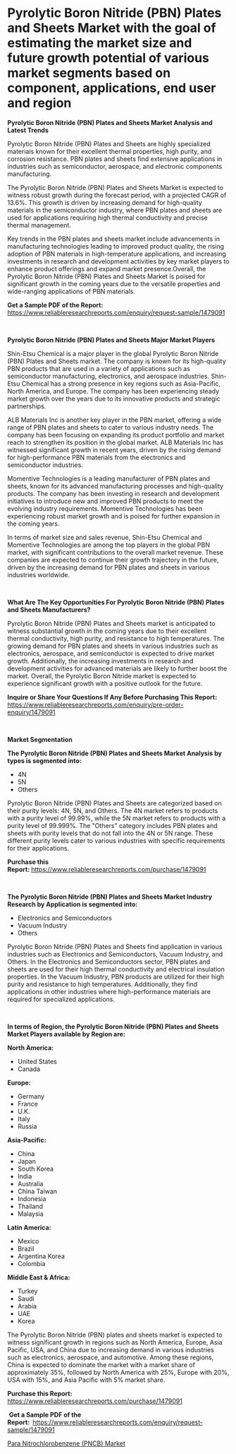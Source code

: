 <p><h1>Pyrolytic Boron Nitride (PBN) Plates and Sheets Market with the goal of estimating the market size and future growth potential of various market segments based on component, applications, end user and region</h1></p><p><strong>Pyrolytic Boron Nitride (PBN) Plates and Sheets Market Analysis and Latest Trends</strong></p>
<p><p>Pyrolytic Boron Nitride (PBN) Plates and Sheets are highly specialized materials known for their excellent thermal properties, high purity, and corrosion resistance. PBN plates and sheets find extensive applications in industries such as semiconductor, aerospace, and electronic components manufacturing.</p><p>The Pyrolytic Boron Nitride (PBN) Plates and Sheets Market is expected to witness robust growth during the forecast period, with a projected CAGR of 13.6%. This growth is driven by increasing demand for high-quality materials in the semiconductor industry, where PBN plates and sheets are used for applications requiring high thermal conductivity and precise thermal management.</p><p>Key trends in the PBN plates and sheets market include advancements in manufacturing technologies leading to improved product quality, the rising adoption of PBN materials in high-temperature applications, and increasing investments in research and development activities by key market players to enhance product offerings and expand market presence.Overall, the Pyrolytic Boron Nitride (PBN) Plates and Sheets Market is poised for significant growth in the coming years due to the versatile properties and wide-ranging applications of PBN materials.</p></p>
<p><strong>Get a Sample PDF of the Report:&nbsp;</strong> <a href="https://www.reliableresearchreports.com/enquiry/request-sample/1479091">https://www.reliableresearchreports.com/enquiry/request-sample/1479091</a></p>
<p>&nbsp;</p>
<p><strong>Pyrolytic Boron Nitride (PBN) Plates and Sheets Major Market Players</strong></p>
<p><p>Shin-Etsu Chemical is a major player in the global Pyrolytic Boron Nitride (PBN) Plates and Sheets market. The company is known for its high-quality PBN products that are used in a variety of applications such as semiconductor manufacturing, electronics, and aerospace industries. Shin-Etsu Chemical has a strong presence in key regions such as Asia-Pacific, North America, and Europe. The company has been experiencing steady market growth over the years due to its innovative products and strategic partnerships.</p><p>ALB Materials Inc is another key player in the PBN market, offering a wide range of PBN plates and sheets to cater to various industry needs. The company has been focusing on expanding its product portfolio and market reach to strengthen its position in the global market. ALB Materials Inc has witnessed significant growth in recent years, driven by the rising demand for high-performance PBN materials from the electronics and semiconductor industries.</p><p>Momentive Technologies is a leading manufacturer of PBN plates and sheets, known for its advanced manufacturing processes and high-quality products. The company has been investing in research and development initiatives to introduce new and improved PBN products to meet the evolving industry requirements. Momentive Technologies has been experiencing robust market growth and is poised for further expansion in the coming years.</p><p>In terms of market size and sales revenue, Shin-Etsu Chemical and Momentive Technologies are among the top players in the global PBN market, with significant contributions to the overall market revenue. These companies are expected to continue their growth trajectory in the future, driven by the increasing demand for PBN plates and sheets in various industries worldwide.</p></p>
<p>&nbsp;</p>
<p><strong>What Are The Key Opportunities For Pyrolytic Boron Nitride (PBN) Plates and Sheets Manufacturers?</strong></p>
<p><p>Pyrolytic Boron Nitride (PBN) Plates and Sheets market is anticipated to witness substantial growth in the coming years due to their excellent thermal conductivity, high purity, and resistance to high temperatures. The growing demand for PBN plates and sheets in various industries such as electronics, aerospace, and semiconductor is expected to drive market growth. Additionally, the increasing investments in research and development activities for advanced materials are likely to further boost the market. Overall, the Pyrolytic Boron Nitride market is expected to experience significant growth with a positive outlook for the future.</p></p>
<p><strong>Inquire or Share Your Questions If Any Before Purchasing This Report:</strong> <a href="https://www.reliableresearchreports.com/enquiry/pre-order-enquiry/1479091">https://www.reliableresearchreports.com/enquiry/pre-order-enquiry/1479091</a></p>
<p>&nbsp;</p>
<p><strong>Market Segmentation</strong></p>
<p><strong>The Pyrolytic Boron Nitride (PBN) Plates and Sheets Market Analysis by types is segmented into:</strong></p>
<p><ul><li>4N</li><li>5N</li><li>Others</li></ul></p>
<p><p>Pyrolytic Boron Nitride (PBN) Plates and Sheets are categorized based on their purity levels: 4N, 5N, and Others. The 4N market refers to products with a purity level of 99.99%, while the 5N market refers to products with a purity level of 99.999%. The "Others" category includes PBN plates and sheets with purity levels that do not fall into the 4N or 5N range. These different purity levels cater to various industries with specific requirements for their applications.</p></p>
<p><strong>Purchase this Report:&nbsp;</strong><a href="https://www.reliableresearchreports.com/purchase/1479091">https://www.reliableresearchreports.com/purchase/1479091</a></p>
<p>&nbsp;</p>
<p><strong>The Pyrolytic Boron Nitride (PBN) Plates and Sheets Market Industry Research by Application is segmented into:</strong></p>
<p><ul><li>Electronics and Semiconductors</li><li>Vacuum Industry</li><li>Others</li></ul></p>
<p><p>Pyrolytic Boron Nitride (PBN) Plates and Sheets find application in various industries such as Electronics and Semiconductors, Vacuum Industry, and Others. In the Electronics and Semiconductors sector, PBN plates and sheets are used for their high thermal conductivity and electrical insulation properties. In the Vacuum Industry, PBN products are utilized for their high purity and resistance to high temperatures. Additionally, they find applications in other industries where high-performance materials are required for specialized applications.</p></p>
<p>&nbsp;</p>
<p><strong>In terms of Region, the Pyrolytic Boron Nitride (PBN) Plates and Sheets Market Players available by Region are:</strong></p>
<p>
    <p> <strong> North America: </strong>
        <ul>
            <li>United States</li>
            <li>Canada</li>
        </ul>
        </p> 
    <p> <strong> Europe: </strong>
        <ul>
            <li>Germany</li>
            <li>France</li>
            <li>U.K.</li>
            <li>Italy</li>
            <li>Russia</li>
        </ul>
        </p> 
    <p> <strong> Asia-Pacific: </strong>
        <ul>
            <li>China</li>
            <li>Japan</li>
            <li>South Korea</li>
            <li>India</li>
            <li>Australia</li>
            <li>China Taiwan</li>
            <li>Indonesia</li>
            <li>Thailand</li>
            <li>Malaysia</li>
        </ul>
        </p> 
    <p> <strong> Latin America: </strong>
        <ul>
            <li>Mexico</li>
            <li>Brazil</li>
            <li>Argentina Korea</li>
            <li>Colombia</li>
        </ul>
        </p> 
    <p> <strong> Middle East & Africa: </strong>
        <ul>
            <li>Turkey</li>
            <li>Saudi</li>
            <li>Arabia</li>
            <li>UAE</li>
            <li>Korea</li>
        </ul>
    </p>
    </p>
<p><p>The Pyrolytic Boron Nitride (PBN) plates and sheets market is expected to witness significant growth in regions such as North America, Europe, Asia Pacific, USA, and China due to increasing demand in various industries such as electronics, aerospace, and automotive. Among these regions, China is expected to dominate the market with a market share of approximately 35%, followed by North America with 25%, Europe with 20%, USA with 15%, and Asia Pacific with 5% market share.</p></p>
<p><strong>Purchase this Report: </strong><a href="https://www.reliableresearchreports.com/purchase/1479091">https://www.reliableresearchreports.com/purchase/1479091</a></p>
<p>&nbsp;<strong>Get a Sample PDF of the Report:&nbsp;&nbsp;</strong><a href="https://www.reliableresearchreports.com/enquiry/request-sample/1479091">https://www.reliableresearchreports.com/enquiry/request-sample/1479091</a></p>
<p><strong></strong></p>
<p><p><a href="https://github.com/moyahfrancoestellec51j635wcx/Market-Research-Report-List-1/blob/main/para-nitrochlorobenzene-pncb-market.md">Para Nitrochlorobenzene (PNCB) Market</a></p></p>